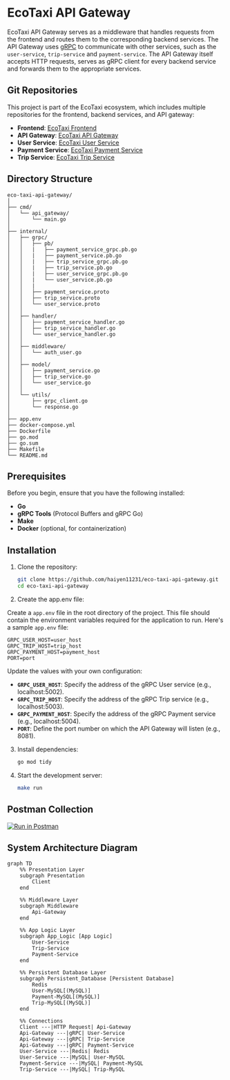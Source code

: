 # EcoTaxi API Gateway

EcoTaxi API Gateway serves as a middleware that handles requests from the frontend and routes them to the corresponding backend services. The API Gateway uses [gRPC](https://grpc.io/docs/languages/go/quickstart/) to communicate with other services, such as the `user-service`, `trip-service` and `payment-service`. The API Gateway itself accepts HTTP requests, serves as gRPC client for every backend service and forwards them to the appropriate services.

## Git Repositories

This project is part of the EcoTaxi ecosystem, which includes multiple repositories for the frontend, backend services, and API gateway:

- **Frontend**: [EcoTaxi Frontend](https://github.com/haiyen11231/eco-taxi-frontend.git)
- **API Gateway**: [EcoTaxi API Gateway](https://github.com/haiyen11231/eco-taxi-api-gateway.git)
- **User Service**: [EcoTaxi User Service](https://github.com/haiyen11231/eco-taxi-backend-user-service.git)
- **Payment Service**: [EcoTaxi Payment Service](https://github.com/AWYS7/eco-taxi-payment-service.git)
- **Trip Service**: [EcoTaxi Trip Service](https://github.com/lukea11/eco-taxi-backend-trip-service.git)

## Directory Structure

```plaintext
eco-taxi-api-gateway/
│
├── cmd/
│   └── api_gateway/
│       └── main.go
│
├── internal/
│   ├── grpc/
│   │   ├── pb/
│   │   |   ├── payment_service_grpc.pb.go
│   │   |   ├── payment_service.pb.go
│   │   |   ├── trip_service_grpc.pb.go
│   │   |   ├── trip_service.pb.go
│   │   |   ├── user_service_grpc.pb.go
│   │   |   └── user_service.pb.go
│   │   |
│   │   ├── payment_service.proto
│   │   ├── trip_service.proto
│   │   └── user_service.proto
│   │
│   ├── handler/
│   │   ├── payment_service_handler.go
│   │   ├── trip_service_handler.go
│   │   └── user_service_handler.go
│   │
│   ├── middleware/
│   │   └── auth_user.go
│   │
│   ├── model/
│   │   ├── payment_service.go
│   │   ├── trip_service.go
│   │   └── user_service.go
│   │
│   └── utils/
│       ├── grpc_client.go
│       └── response.go
│
├── app.env
├── docker-compose.yml
├── Dockerfile
├── go.mod
├── go.sum
├── Makefile
└── README.md
```

## Prerequisites

Before you begin, ensure that you have the following installed:

- **Go**
- **gRPC Tools** (Protocol Buffers and gRPC Go)
- **Make**
- **Docker** (optional, for containerization)

## Installation

1. Clone the repository:

   ```bash
   git clone https://github.com/haiyen11231/eco-taxi-api-gateway.git
   cd eco-taxi-api-gateway
   ```

2. Create the app.env file:

Create a `app.env` file in the root directory of the project. This file should contain the environment variables required for the application to run. Here's a sample `app.env` file:

```env
GRPC_USER_HOST=user_host
GRPC_TRIP_HOST=trip_host
GRPC_PAYMENT_HOST=payment_host
PORT=port
```

Update the values with your own configuration:

- **`GRPC_USER_HOST`**: Specify the address of the gRPC User service (e.g., localhost:5002).
- **`GRPC_TRIP_HOST`**: Specify the address of the gRPC Trip service (e.g., localhost:5003).
- **`GRPC_PAYMENT_HOST`**: Specify the address of the gRPC Payment service (e.g., localhost:5004).
- **`PORT`**: Define the port number on which the API Gateway will listen (e.g., 8081).

3. Install dependencies:

   ```bash
   go mod tidy
   ```

4. Start the development server:

   ```bash
   make run
   ```

## Postman Collection

[![Run in Postman](https://run.pstmn.io/button.svg)](https://web.postman.co/workspace/Eco-Taxi-Project~f9485719-23fa-4af6-b313-a8d852ab1233/overview)

## System Architecture Diagram

```mermaid
graph TD
    %% Presentation Layer
    subgraph Presentation
        Client
    end

    %% Middleware Layer
    subgraph Middleware
        Api-Gateway
    end

    %% App Logic Layer
    subgraph App_Logic [App Logic]
        User-Service
        Trip-Service
        Payment-Service
    end

    %% Persistent Database Layer
    subgraph Persistent_Database [Persistent Database]
        Redis
        User-MySQL[(MySQL)]
        Payment-MySQL[(MySQL)]
        Trip-MySQL[(MySQL)]
    end

    %% Connections
    Client ---|HTTP Request| Api-Gateway
    Api-Gateway ---|gRPC| User-Service
    Api-Gateway ---|gRPC| Trip-Service
    Api-Gateway ---|gRPC| Payment-Service
    User-Service ---|Redis| Redis
    User-Service ---|MySQL| User-MySQL
    Payment-Service ---|MySQL| Payment-MySQL
    Trip-Service ---|MySQL| Trip-MySQL

```
